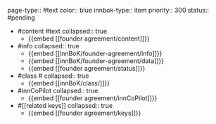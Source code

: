 page-type:: #text
color:: blue
innbok-type:: item
priority:: 300
status:: #pending

- #content #text
  collapsed:: true
	- {{embed [[founder agreement/content]]}}
- #info
  collapsed:: true
	- {{embed [[innBoK/founder-agreement/info]]}}
	- {{embed [[innBoK/founder-agreement/data]]}}
	- {{embed [[founder agreement/status]]}}
- #class #
  collapsed:: true
	- {{embed [[innBoK/class/]]}}
- #innCoPilot
  collapsed:: true
	- {{embed [[founder agreement/innCoPilot]]}}
- #[[related keys]]
  collapsed:: true
	- {{embed [[founder agreement/keys]]}}












